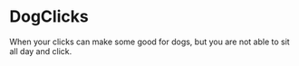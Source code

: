 # DogClicks
When your clicks can make some good for dogs, but you are not able to sit all day and click.
